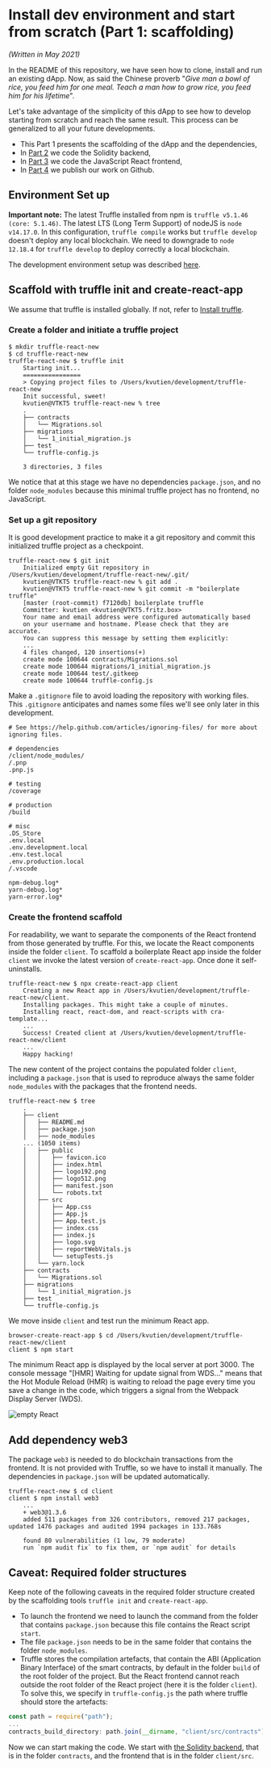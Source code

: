# Install dev environment and start from scratch (Part 1: scaffolding)
*(Written in May 2021)*

In the README of this repository, we have seen how to clone, install and run an existing dApp. Now, as said the Chinese proverb "_Give man a bowl of rice, you feed him for one meal. Teach a man how to grow rice, you feed him for his lifetime_".

Let's take advantage of the simplicity of this dApp to see how to develop starting from scratch and reach the same result. This process can be generalized to all your future developments.

* This Part 1 presents the scaffolding of the dApp and the dependencies,
* In [Part 2](./devTuto-2.md) we code the Solidity backend,
* In [Part 3](./devTuto-3.md) we code the JavaScript React frontend,
* In [Part 4](./devTuto-4.md) we publish our work on Github.

## Environment Set up
**Important note:**
The latest Truffle installed from npm is `truffle v5.1.46 (core: 5.1.46)`. The latest LTS (Long Term Support) of nodeJS is `node v14.17.0`. In this configuration, `truffle compile` works but `truffle develop` doesn't deploy any local blockchain. We need to downgrade to `node 12.18.4` for `truffle develop` to deploy correctly a local blockchain.

The development environment setup was described [here](../README-2.md).

## Scaffold with truffle init and create-react-app
We assume that truffle is installed globally. If not, refer to [Install truffle](../README-2.md#install-truffle).

### Create a folder and initiate a truffle project
```shell
$ mkdir truffle-react-new
$ cd truffle-react-new
truffle-react-new $ truffle init
    Starting init...
    ================
    > Copying project files to /Users/kvutien/development/truffle-react-new
    Init successful, sweet!
    kvutien@VTKT5 truffle-react-new % tree
    .
    ├── contracts
    │   └── Migrations.sol
    ├── migrations
    │   └── 1_initial_migration.js
    ├── test
    └── truffle-config.js

    3 directories, 3 files
```
We notice that at this stage we have no dependencies `package.json`, and no folder `node_modules` because this minimal truffle project has no frontend, no JavaScript.

### Set up a git repository
It is good development practice to make it a git repository and commit this initialized truffle project as a checkpoint.
```shell
truffle-react-new $ git init
    Initialized empty Git repository in /Users/kvutien/development/truffle-react-new/.git/
    kvutien@VTKT5 truffle-react-new % git add .
    kvutien@VTKT5 truffle-react-new % git commit -m "boilerplate truffle"
    [master (root-commit) f7120db] boilerplate truffle
    Committer: kvutien <kvutien@VTKT5.fritz.box>
    Your name and email address were configured automatically based
    on your username and hostname. Please check that they are accurate.
    You can suppress this message by setting them explicitly:
    ...
    4 files changed, 120 insertions(+)
    create mode 100644 contracts/Migrations.sol
    create mode 100644 migrations/1_initial_migration.js
    create mode 100644 test/.gitkeep
    create mode 100644 truffle-config.js
```
Make a `.gitignore` file to avoid loading the repository with working files. This `.gitignore` anticipates and names some files we'll see only later in this development.
```git
# See https://help.github.com/articles/ignoring-files/ for more about ignoring files.

# dependencies
/client/node_modules/
/.pnp
.pnp.js

# testing
/coverage

# production
/build

# misc
.DS_Store
.env.local
.env.development.local
.env.test.local
.env.production.local
/.vscode

npm-debug.log*
yarn-debug.log*
yarn-error.log*
```
### Create the frontend scaffold
For readability, we want to separate the components of the React frontend from those generated by truffle. For this, we locate the React components inside the folder `client`. To scaffold a boilerplate React app inside the folder `client` we invoke the latest version of `create-react-app`. Once done it self-uninstalls.
```shell
truffle-react-new $ npx create-react-app client
    Creating a new React app in /Users/kvutien/development/truffle-react-new/client.
    Installing packages. This might take a couple of minutes.
    Installing react, react-dom, and react-scripts with cra-template...
    ...
    Success! Created client at /Users/kvutien/development/truffle-react-new/client
    ...
    Happy hacking!
```
The new content of the project contains the populated folder `client`, including a `package.json` that is used to reproduce always the same folder `node_modules` with the packages that the frontend needs.
```shell
truffle-react-new $ tree
    .
    ├── client
    │   ├── README.md
    │   ├── package.json
    │   ├── node_modules
    ... (1050 items)
    │   ├── public
    │   │   ├── favicon.ico
    │   │   ├── index.html
    │   │   ├── logo192.png
    │   │   ├── logo512.png
    │   │   ├── manifest.json
    │   │   └── robots.txt
    │   ├── src
    │   │   ├── App.css
    │   │   ├── App.js
    │   │   ├── App.test.js
    │   │   ├── index.css
    │   │   ├── index.js
    │   │   ├── logo.svg
    │   │   ├── reportWebVitals.js
    │   │   └── setupTests.js
    │   └── yarn.lock
    ├── contracts
    │   └── Migrations.sol
    ├── migrations
    │   └── 1_initial_migration.js
    ├── test
    └── truffle-config.js
```
We move inside `client` and test run the minimum React app.
```
browser-create-react-app $ cd /Users/kvutien/development/truffle-react-new/client 
client $ npm start
```
The minimum React app is displayed by the local server at port 3000. The console message "[HMR] Waiting for update signal from WDS..." means that the Hot Module Reload (HMR) is waiting to reload the page every time you save a change in the code, which triggers a signal from the Webpack Display Server (WDS).

![empty React](./0-emptyReact.png)

## Add dependency web3
The package `web3` is needed to do blockchain transactions from the frontend. It is not provided with Truffle, so we have to install it manually. The dependencies in `package.json` will be updated automatically.
```shell
truffle-react-new $ cd client
client $ npm install web3
    ...
    + web3@1.3.6
    added 511 packages from 326 contributors, removed 217 packages, updated 1476 packages and audited 1994 packages in 133.768s

    found 80 vulnerabilities (1 low, 79 moderate)
    run `npm audit fix` to fix them, or `npm audit` for details
```

## Caveat: Required folder structures
Keep note of the following caveats in the required folder structure created by the scaffolding tools `truffle init` and `create-react-app`.
* To launch the frontend we need to launch the command from the folder that contains `package.json` because this file contains the React script `start`.
* The file `package.json` needs to be in the same folder that contains the folder `node_modules`.
* Truffle stores the compilation artefacts, that contain the ABI (Application Binary Interface) of the smart contracts, by default in the folder `build` of the root folder of the project. But the React frontend cannot reach outside the root folder of the React project (here it is the folder `client`). To solve this, we specify in `truffle-config.js` the path where truffle should store the artefacts: 
```javascript
const path = require("path");
...
contracts_build_directory: path.join(__dirname, "client/src/contracts"),
```
Now we can start making the code. We start with [the Solidity backend](./devTuto-2.md), that is in the folder `contracts`, and the frontend that is in the folder `client/src`.
